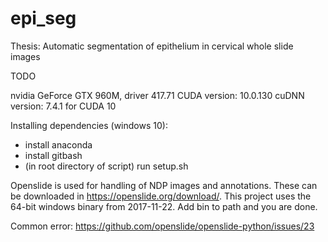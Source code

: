 # epi_seg
Thesis: Automatic segmentation of epithelium in cervical whole slide images

TODO

nvidia GeForce GTX 960M, driver 417.71
CUDA version: 10.0.130
cuDNN version: 7.4.1 for CUDA 10


Installing dependencies (windows 10):
- install anaconda 
- install gitbash
- (in root directory of script) run setup.sh


Openslide is used for handling of NDP images and annotations. These can be downloaded in https://openslide.org/download/. This project uses the 64-bit windows binary from 2017-11-22. Add bin to path and you are done. 

Common error: https://github.com/openslide/openslide-python/issues/23

